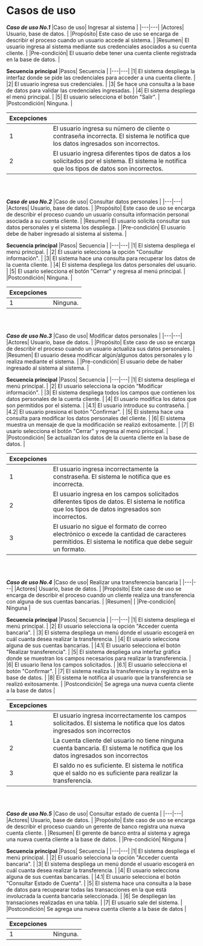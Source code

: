 # Casos de uso

***Caso de uso No.1***
|Caso de uso| Ingresar al sistema |
|---|---|
|Actores| Usuario, base de datos. |
|Propósito| Este caso de uso se encarga de describir el proceso cuando un usuario accede al sistema. |
|Resumen| El usuario ingresa al sistema mediante sus credenciales asociados a su cuenta cliente. |
|Pre-condición| El usuario debe tener una cuenta cliente registrada en la base de datos. |

__Secuencia principal__
|Pasos| Secuencia |
|---|---|
|1| El sistema despliega la interfaz donde se pide las credenciales para acceder a una cuenta cliente. |
|2| El usuario ingresa sus credenciales. |
|3| Se hace una consulta a la base de datos para validar las credenciales ingresadas. |
|4| El sistema despliega el menú principal. |
|5| El usuario selecciona el botón "Salir". |
|Postcondición| Ninguna. | 

|Excepciones| |
|---|---|
|1| El usuario ingresa su número de cliente o contraseña incorrecta. El sistema le notifica que los datos ingresados son incorrectos. |
|2| El usuario ingresa diferentes tipos de datos a los solicitados por el sistema. El sistema le notifica que los tipos de datos son incorrectos. |
<br />
<br />



***Caso de uso No.2***
|Caso de uso| Consultar datos personales |
|---|---|
|Actores| Usuario, base de datos. |
|Propósito| Este caso de uso se encarga de describir el proceso cuando un usuario consulta información personal asociada a su cuenta cliente. |
|Resumen| El usuario solicita consultar sus datos personales y el sistema los despliega. |
|Pre-condición| El usuario debe de haber ingresado al sistema al sistema. |

__Secuencia principal__
|Pasos| Secuencia |
|---|---|
|1| El sistema despliega el menú principal. |
|2| El usuario selecciona la opción "Consultar información". |
|3| El sistema hace una consulta para recuperar los datos de la cuenta cliente. |
|4| El sistema despliega los datos personales del usuario. |
|5| El usario selecciona el botón "Cerrar" y regresa al menú principal. |
|Postcondición| Ninguna. | 

|Excepciones| |
|---|---|
|1| Ninguna. |
<br />
<br />



***Caso de uso No.3***
|Caso de uso| Modificar datos personales |
|---|---|
|Actores| Usuario, base de datos. |
|Propósito| Este caso de uso se encarga de describir el proceso cuando un usuario actualiza sus datos personales. |
|Resumen| El usuario desea modificar algún/algunos datos personales y lo realiza mediante el sistema. |
|Pre-condición| El usuario debe de haber ingresado al sistema al sistema. |

__Secuencia principal__
|Pasos| Secuencia |
|---|---|
|1| El sistema despliega el menú principal. |
|2| El usuario selecciona la opción "Modificar información". |
|3| El sistema despliega todos los campos que contienen los datos personales de la cuenta cliente. |
|4| El usuario modifica los datos que son permitidos por el sistema. |
|4.1| El usuario introduce su contraseña. |
|4.2| El usuario presiona el botón "Confirmar". |
|5| El sistema hace una consulta para modificar los datos personales del cliente. |
|6| El sistema muestra un mensaje de que la modificación se realizó exitosamente. |
|7| El usario selecciona el botón "Cerrar" y regresa al menú principal. |
|Postcondición| Se actualizan los datos de la cuenta cliente en la base de datos. | 

|Excepciones| |
|---|---|
|1| El usuario ingresa incorrectamente la constraseña. El sistema le notifica que es incorrecta. |
|2| El usuario ingresa en los campos solicitados diferentes tipos de datos. El sistema le notifica que los tipos de datos ingresados son incorrectos. |
|3| El usuario no sigue el formato de correo electrónico o excede la cantidad de caracteres permitidos. El sistema le notifica que debe seguir un formato. |
<br />
<br />


***Caso de uso No.4***
|Caso de uso| Realizar una transferencia bancaria |
|---|---|
|Actores| Usuario, base de datos. |
|Propósito| Este caso de uso se encarga de describir el proceso cuando un cliente realiza una transferencia con alguna de sus cuentas bancarias. |
|Resumen|  |
|Pre-condición| Ninguna |

__Secuencia principal__
|Pasos| Secuencia |
|---|---|
|1| El sistema despliega el menú principal. |
|2| El usuario selecciona la opción "Acceder cuenta bancaria". |
|3| El sistema despliega un menú donde el usuario escogerá en cuál cuanta desea realizar la transferencia. |
|4| El usuario selecciona alguna de sus cuentas bancarias. |
|4.1| El usuario selecciona el botón "Realizar transferencia". |
|5| El sistema despliega una interfaz gráfica donde se muestran los campos necesarios para realizar la transferencia. |
|6| El usuario llena los campos solicitados. |
|6.1| El usuario selecciona el botón "Confirmar". |
|7| El sistema realiza la transferencia y la registra en la base de datos. |
|8| El sistema le notifica al usuario que la transferencia se realizó exitosamente. |
|Postcondición| Se agrega una nueva cuenta cliente a la base de datos | 

|Excepciones| |
|---|---|
|1| El usuario ingresa incorrectamente los campos solicitados. El sistema le notifica que los datos ingresados son incorrectos|
|2| La cuenta cliente del usuario no tiene ninguna cuenta bancaria. El sistema le notifica que los datos ingresados son incorrectos|
|3| El saldo no es suficiente. El sistema le notifica que el saldo no es suficiente para realizar la transferencia. |
<br />
<br />


***Caso de uso No.5***
|Caso de uso| Consultar estado de cuenta |
|---|---|
|Actores| Usuario, base de datos. |
|Propósito| Este caso de uso se encarga de describir el proceso cuando un gerente de banco registra una nueva cuenta cliente. |
|Resumen| El gerente de banco entra al sistema y agrega una nueva cuenta cliente a la base de datos. |
|Pre-condición| Ninguna |

__Secuencia principal__
|Pasos| Secuencia |
|---|---|
|1| El sistema despliega el menú principal. |
|2| El usuario selecciona la opción "Acceder cuenta bancaria". |
|3| El sistema despliega un menú donde el usuario escogerá en cuál cuanta desea realizar la transferencia. |
|4| El usuario selecciona alguna de sus cuentas bancarias. |
|4.1| El usuario selecciona el botón "Consultar Estado de Cuenta". |
|5| El sistema hace una consulta a la base de datos para recupearar todas las transacciones en la que está involucrada la cuenta bancaria seleccionada. |
|6| Se despliegan las transaciones realizadas en una tabla. |
|7| El usuario sale del sistema. |
|Postcondición| Se agrega una nueva cuenta cliente a la base de datos | 

|Excepciones| |
|---|---|
|1| Ninguna. |
<br />
<br />
